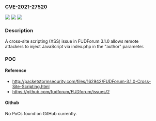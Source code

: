 ### [CVE-2021-27520](https://cve.mitre.org/cgi-bin/cvename.cgi?name=CVE-2021-27520)
![](https://img.shields.io/static/v1?label=Product&message=n%2Fa&color=blue)
![](https://img.shields.io/static/v1?label=Version&message=n%2Fa&color=blue)
![](https://img.shields.io/static/v1?label=Vulnerability&message=n%2Fa&color=brighgreen)

### Description

A cross-site scripting (XSS) issue in FUDForum 3.1.0 allows remote attackers to inject JavaScript via index.php in the "author" parameter.

### POC

#### Reference
- http://packetstormsecurity.com/files/162942/FUDForum-3.1.0-Cross-Site-Scripting.html
- https://github.com/fudforum/FUDforum/issues/2

#### Github
No PoCs found on GitHub currently.

